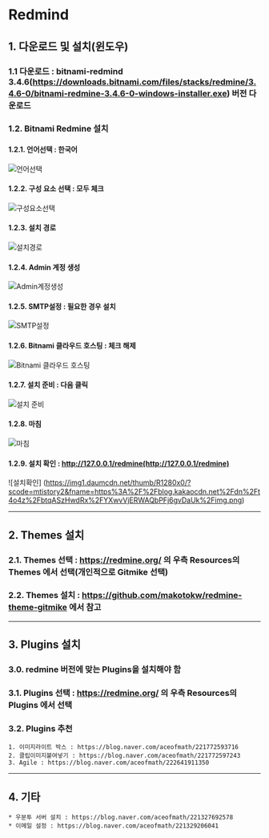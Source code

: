 # Redmind

## 1. 다운로드 및 설치(윈도우)
### 1.1 다운로드 : bitnami-redmind 3.4.6(https://downloads.bitnami.com/files/stacks/redmine/3.4.6-0/bitnami-redmine-3.4.6-0-windows-installer.exe) 버전 다운로드
### 1.2. Bitnami Redmine 설치

#### 1.2.1. 언어선택 : 한국어

![언어선택](https://img1.daumcdn.net/thumb/R1280x0/?scode=mtistory2&fname=https%3A%2F%2Fblog.kakaocdn.net%2Fdn%2Fbr0uGS%2FbtqARxKfFXp%2F5FlN57NNck0v79NIJTbZTK%2Fimg.png)

#### 1.2.2. 구성 요소 선택 : 모두 체크

![구성요소선택](https://img1.daumcdn.net/thumb/R1280x0/?scode=mtistory2&fname=https%3A%2F%2Fblog.kakaocdn.net%2Fdn%2FbGjnlq%2FbtqASyu3xrC%2FKrdS7JyEXmOsewPkk7JgP0%2Fimg.png)

#### 1.2.3. 설치 경로

![설치경로](https://img1.daumcdn.net/thumb/R1280x0/?scode=mtistory2&fname=https%3A%2F%2Fblog.kakaocdn.net%2Fdn%2FcyeKH9%2FbtqATf9TwdT%2FXF9qMUKUBlot3KtXBh4HFK%2Fimg.png)

#### 1.2.4. Admin 계정 생성

![Admin계정생성](https://img1.daumcdn.net/thumb/R1280x0/?scode=mtistory2&fname=https%3A%2F%2Fblog.kakaocdn.net%2Fdn%2Fbm6W6x%2FbtqAVGMrE2l%2FGcktkfS452T7bCTJ9MGCJk%2Fimg.png)

#### 1.2.5. SMTP설정 : 필요한 경우 설치

![SMTP설정](https://img1.daumcdn.net/thumb/R1280x0/?scode=mtistory2&fname=https%3A%2F%2Fblog.kakaocdn.net%2Fdn%2FZAhyU%2FbtqATg8Otuh%2FguX5I0PYz5YrQG7jsDtuW1%2Fimg.png)

#### 1.2.6. Bitnami 클라우드 호스팅 : 체크 해제

![Bitnami 클라우드 호스팅](https://img1.daumcdn.net/thumb/R1280x0/?scode=mtistory2&fname=https%3A%2F%2Fblog.kakaocdn.net%2Fdn%2F1NwlM%2FbtqARwYPKpI%2FFJORKjMg5JGMJCdrPkyYGk%2Fimg.png)

#### 1.2.7. 설치 준비 : 다음 클릭

![설치 준비](https://img1.daumcdn.net/thumb/R1280x0/?scode=mtistory2&fname=https%3A%2F%2Fblog.kakaocdn.net%2Fdn%2Fb62MuF%2FbtqARXu6BmP%2FIyeXOs39vQ5svpbSME3ir0%2Fimg.png)

#### 1.2.8. 마침

![마침](https://img1.daumcdn.net/thumb/R1280x0/?scode=mtistory2&fname=https%3A%2F%2Fblog.kakaocdn.net%2Fdn%2FI3YfJ%2FbtqAVGyViFj%2FsxKESZJVTzu3KAtkhSvEnK%2Fimg.png)

#### 1.2.9. 설치 확인 : http://127.0.0.1/redmine(http://127.0.0.1/redmine)

![설치확인] (https://img1.daumcdn.net/thumb/R1280x0/?scode=mtistory2&fname=https%3A%2F%2Fblog.kakaocdn.net%2Fdn%2Ft4o4z%2FbtqASzHwdRx%2FYXwvVjERWAQbPFj6gvDaUk%2Fimg.png)

***

## 2. Themes 설치

### 2.1. Themes 선택 : https://redmine.org/ 의 우측 Resources의 Themes 에서 선택(개인적으로 Gitmike 선택)

### 2.2. Themes 설치 : https://github.com/makotokw/redmine-theme-gitmike 에서 참고

***

## 3. Plugins 설치

### 3.0. redmine 버전에 맞는 Plugins을 설치해야 함

### 3.1. Plugins 선택 : https://redmine.org/ 의 우측 Resources의 Plugins 에서 선택

### 3.2. Plugins 추천 

```
1. 이미지라이트 박스 : https://blog.naver.com/aceofmath/221772593716
2. 클립이미지붙여넣기 : https://blog.naver.com/aceofmath/221772597243
3. Agile : https://blog.naver.com/aceofmath/222641911350
```

***

## 4. 기타
```
* 우분투 서버 설치 : https://blog.naver.com/aceofmath/221327692578
* 이메일 설정 : https://blog.naver.com/aceofmath/221329206041
```

